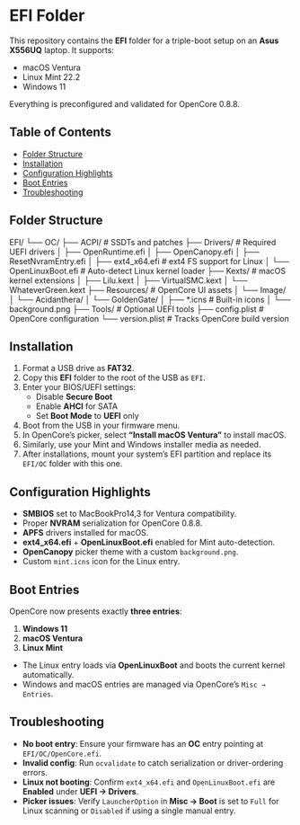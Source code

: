 # EFI Folder 

This repository contains the **EFI** folder for a triple-boot setup on an **Asus X556UQ** laptop. It supports:

- macOS Ventura  
- Linux Mint 22.2  
- Windows 11  

Everything is preconfigured and validated for OpenCore 0.8.8.

## Table of Contents

- [Folder Structure](#folder-structure)  
- [Installation](#installation)  
- [Configuration Highlights](#configuration-highlights)  
- [Boot Entries](#boot-entries)  
- [Troubleshooting](#troubleshooting)  

## Folder Structure
EFI/
└── OC/
├── ACPI/ # SSDTs and patches
├── Drivers/ # Required UEFI drivers
│ ├── OpenRuntime.efi
│ ├── OpenCanopy.efi
│ ├── ResetNvramEntry.efi
│ ├── ext4_x64.efi # ext4 FS support for Linux
│ └── OpenLinuxBoot.efi # Auto-detect Linux kernel loader
├── Kexts/ # macOS kernel extensions
│ ├── Lilu.kext
│ ├── VirtualSMC.kext
│ └── WhateverGreen.kext
├── Resources/ # OpenCore UI assets
│ └── Image/
│ └── Acidanthera/
│ └── GoldenGate/
│ ├── *.icns # Built-in icons
│ └── background.png
├── Tools/ # Optional UEFI tools
├── config.plist # OpenCore configuration
└── version.plist # Tracks OpenCore build version

## Installation

1. Format a USB drive as **FAT32**.  
2. Copy this **EFI** folder to the root of the USB as `EFI`.  
3. Enter your BIOS/UEFI settings:
   - Disable **Secure Boot**  
   - Enable **AHCI** for SATA  
   - Set **Boot Mode** to **UEFI** only  
4. Boot from the USB in your firmware menu.  
5. In OpenCore’s picker, select **“Install macOS Ventura”** to install macOS.  
6. Similarly, use your Mint and Windows installer media as needed.  
7. After installations, mount your system’s EFI partition and replace its `EFI/OC` folder with this one.

## Configuration Highlights

- **SMBIOS** set to MacBookPro14,3 for Ventura compatibility.  
- Proper **NVRAM** serialization for OpenCore 0.8.8.  
- **APFS** drivers installed for macOS.  
- **ext4_x64.efi** + **OpenLinuxBoot.efi** enabled for Mint auto-detection.  
- **OpenCanopy** picker theme with a custom `background.png`.  
- Custom `mint.icns` icon for the Linux entry.

## Boot Entries

OpenCore now presents exactly **three entries**:

1. **Windows 11**  
2. **macOS Ventura**  
3. **Linux Mint**  

- The Linux entry loads via **OpenLinuxBoot** and boots the current kernel automatically.  
- Windows and macOS entries are managed via OpenCore’s `Misc → Entries`.  

## Troubleshooting

- **No boot entry**: Ensure your firmware has an **OC** entry pointing at `EFI/OC/OpenCore.efi`.  
- **Invalid config**: Run `ocvalidate` to catch serialization or driver-ordering errors.  
- **Linux not booting**: Confirm `ext4_x64.efi` and `OpenLinuxBoot.efi` are **Enabled** under **UEFI → Drivers**.  
- **Picker issues**: Verify `LauncherOption` in **Misc → Boot** is set to `Full` for Linux scanning or `Disabled` if using a single manual entry.

